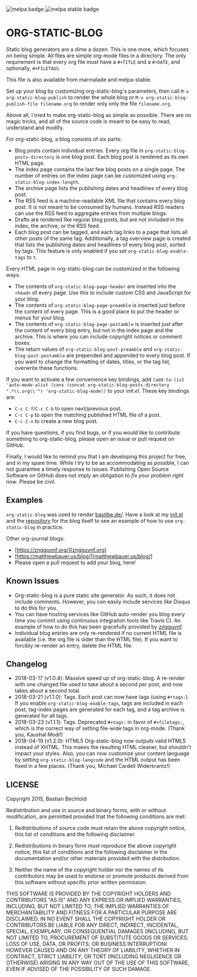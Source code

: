 ![melpa badge](http://melpa.org/packages/org-static-blog-badge.svg) ![melpa stable badge](http://stable.melpa.org/packages/org-static-blog-badge.svg)

ORG-STATIC-BLOG
===============

Static blog generators are a dime a dozen. This is one more, which
focuses on being simple. All files are simple org-mode files in a
directory. The only requirement is that every org file must have a
`#+TITLE` and a `#+DATE`, and optionally, `#+FILETAGS`.

This file is also available from marmalade and melpa-stable.

Set up your blog by customizing org-static-blog's parameters, then
call `M-x org-static-blog-publish` to render the whole blog or
`M-x org-static-blog-publish-file filename.org` to render only only
the file `filename.org`.

Above all, I tried to make org-static-blog as simple as possible.
There are no magic tricks, and all of the source code is meant to be
easy to read, understand and modify.

For org-static-blog, a blog consists of six parts:
- Blog posts contain individual entries. Every org file in
  `org-static-blog-posts-directory` is one blog post. Each blog post
  is rendered as its own HTML page.
- The index page contains the last few blog posts on a single page.
  The number of entries on the index page can be customized using
  `org-static-blog-index-length`.
- The archive page lists the publishing dates and headlines of every
  blog post.
- The RSS feed is a machine-readable XML file that contains every blog
  post. It is not meant to be consumed by humans. Instead RSS readers
  can use the RSS feed to aggregate entries from multiple blogs.
- Drafts are rendered like regular blog posts, but are not included in
  the index, the archive, or the RSS feed.
- Each blog post can be tagged, and each tag links to a page that
  lists all other posts of the same tag. Additionally, a tag overview
  page is created that lists the publishing dates and headlines of
  every blog post, sorted by tags. This feature is only enabled if you
  set `org-static-blog-enable-tags` to `t`.

Every HTML page in org-static-blog can be customized in the following
ways:
- The contents of `org-static-blog-page-header` are inserted into the
  `<head>` of every page. Use this to include custom CSS and
  JavaScript for your blog.
- The contents of `org-static-blog-page-preamble` is inserted just
  before the content of every page. This is a good place to put the
  header or menus for your blog.
- The contents of `org-static-blog-page-postamble` is inserted just
  after the content of every blog entry, but not in the index page and
  the archive. This is where you can include copyright notices or
  comment boxes.
- The return values of `org-static-blog-post-preamble` and
  `org-static-blog-post-postamble` are prepended and appended to every
  blog post. If you want to change the formatting of dates, titles, or
  the tag list, overwrite these functions.

If you want to activate a few convenience key bindings, add
`(add-to-list 'auto-mode-alist (cons (concat org-static-blog-posts-directory ".*\\.org\\'") 'org-static-blog-mode))`
to your *init.el*. These key bindings are:
- `C-c C-f`/`C-c C-b` to open next/previous post.
- `C-c C-p` to open the matching published HTML file of a post.
- `C-c C-n` to create a new blog post.


If you have questions, if you find bugs, or if you would like to
contribute something to org-static-blog, please open an issue or pull
request on GitHub.

Finally, I would like to remind you that I am developing this project
for free, and in my spare time. While I try to be as accommodating as
possible, I can not guarantee a timely response to issues. Publishing
Open Source Software on GitHub does not imply an obligation to *fix
your problem right now*. Please be civil.

Examples
--------

`org-static-blog` was used to render [bastibe.de/][blog]. Have
a look at my [init.el][init] and the [repository][repo] for the blog
itself to see an example of how to use `org-static-blog` in practice.

Other org-journal blogs:
- [https://zngguvnf.org/][zngguvnf.org]
- [https://matthewbauer.us/blog/][matthewbauer.us/blog/]
- Please open a pull request to add your blog, here!

[blog]: http://bastibe.de
[init]: https://github.com/bastibe/.emacs.d/blob/master/init.el#L670
[repo]: https://github.com/bastibe/bastibe.github.com
[zngguvnf.org]: https://zngguvnf.org/
[matthewbauer.us/blog/]: https://matthewbauer.us/blog/

Known Issues
-----------

- Org-static-blog is a pure static site generator. As such, it does
  not include comments. However, you can easily include services like
  Disqus to do this for you.
- You can have hosting services like GitHub auto-render you blog every
  time you commit using continuous integration tools like Travis CI.
  An example of how to do this has been gracefully provided
  by [zngguvnf](https://gitlab.com/_zngguvnf/org-static-blog-example).
- Individual blog entries are only re-rendered if no current HTML file
  is available (i.e. the org file is older than the HTML file). If you
  want to forcibly re-render an entry, delete the HTML file.

Changelog
---------

- 2018-03-17 (v1.0.4): Massive speed up of org-static-blog. A
  re-render with one changed file used to take about a second per
  post, and now takes about a second total.
- 2018-03-21 (v1.1.0): Tags.
  Each post can now have tags (using `#+tags:`). If you enable
  `org-static-blog-enable-tags`, tags are included in each post,
  tag-index pages are generated for each tag, and a tag archive
  is generated for all tags.
- 2018-03-23 (v1.1.1): Tags.
  Deprecated `#+tags:` in favor of `#+filetags:`, which is the
  correct way of setting file-wide tags in org-mode.
  (Thank you, Kaushal Modi!)
- 2018-04-19 (v1.2.0): HTML5
  Org-static-blog now outputs valid HTML5 instead of XHTML. This makes
  the resulting HTML cleaner, but shouldn't impact your styles. Also,
  you can now customize your content language by setting
  `org-static-blog-langcode` and the HTML output has been fixed in a few
  places.
  (Thank you, Michael Cardell Widerkrantz!)

LICENSE
-------

Copyright 2015, Bastian Bechtold

Redistribution and use in source and binary forms, with or without
modification, are permitted provided that the following conditions are
met:

1. Redistributions of source code must retain the above copyright
   notice, this list of conditions and the following disclaimer.

2. Redistributions in binary form must reproduce the above copyright
   notice, this list of conditions and the following disclaimer in the
   documentation and/or other materials provided with the
   distribution.

3. Neither the name of the copyright holder nor the names of its
   contributors may be used to endorse or promote products derived
   from this software without specific prior written permission.

THIS SOFTWARE IS PROVIDED BY THE COPYRIGHT HOLDERS AND CONTRIBUTORS
"AS IS" AND ANY EXPRESS OR IMPLIED WARRANTIES, INCLUDING, BUT NOT
LIMITED TO, THE IMPLIED WARRANTIES OF MERCHANTABILITY AND FITNESS FOR
A PARTICULAR PURPOSE ARE DISCLAIMED. IN NO EVENT SHALL THE COPYRIGHT
HOLDER OR CONTRIBUTORS BE LIABLE FOR ANY DIRECT, INDIRECT, INCIDENTAL,
SPECIAL, EXEMPLARY, OR CONSEQUENTIAL DAMAGES (INCLUDING, BUT NOT
LIMITED TO, PROCUREMENT OF SUBSTITUTE GOODS OR SERVICES; LOSS OF USE,
DATA, OR PROFITS; OR BUSINESS INTERRUPTION) HOWEVER CAUSED AND ON ANY
THEORY OF LIABILITY, WHETHER IN CONTRACT, STRICT LIABILITY, OR TORT
(INCLUDING NEGLIGENCE OR OTHERWISE) ARISING IN ANY WAY OUT OF THE USE
OF THIS SOFTWARE, EVEN IF ADVISED OF THE POSSIBILITY OF SUCH DAMAGE.
